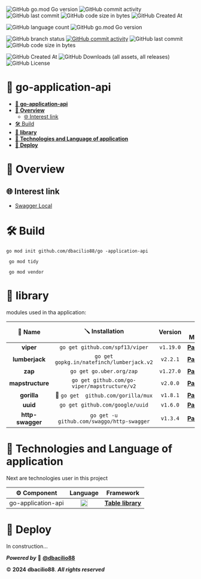 ![GitHub go.mod Go version](https://img.shields.io/github/go-mod/go-version/dbacilio88/go-application-api)
![GitHub commit activity](https://img.shields.io/github/commit-activity/t/dbacilio88/go-application-api)
![GitHub last commit](https://img.shields.io/github/last-commit/dbacilio88/go-application-api)
![GitHub code size in bytes](https://img.shields.io/github/languages/code-size/dbacilio88/go-application-api)
![GitHub Created At](https://img.shields.io/github/created-at/dbacilio88/go-application-api)

![GitHub language count](https://img.shields.io/github/languages/count/dbacilio88/go-application-api?style=social&logo=go)
![GitHub go.mod Go version](https://img.shields.io/github/go-mod/go-version/dbacilio88/go-application-api?style=social)

![GitHub branch status](https://img.shields.io/github/checks-status/dbacilio88/go-application-api/master)
[![GitHub commit activity](https://img.shields.io/github/commit-activity/t/dbacilio88/go-application-api)](https://github.com/dbacilio88/go-application-api/graphs/commit-activity)
![GitHub last commit](https://img.shields.io/github/last-commit/dbacilio88/go-application-api)
![GitHub code size in bytes](https://img.shields.io/github/languages/code-size/dbacilio88/go-application-api)

![GitHub Created At](https://img.shields.io/github/created-at/dbacilio88/go-application-api)
![GitHub Downloads (all assets, all releases)](https://img.shields.io/github/downloads/dbacilio88/go-application-api/total)
![GitHub License](https://img.shields.io/github/license/dbacilio88/go-application-api)

# 🤖 **go-application-api**

<!-- TOC -->
* [🤖 **go-application-api**](#-go-application-api)
* [📖 **Overview**](#-overview)
  * [🌐 Interest link](#-interest-link)
* [🛠️ Build](#-build)
* [🧪 **library**](#-library)
* [🧩 **Technologies and Language of application**](#-technologies-and-language-of-application)
* [🚀 **Deploy**](#-deploy)
<!-- TOC -->

# 📖 **Overview**

## 🌐 Interest link

* [Swagger Local](http://localhost:8001/swagger/index.html)

# 🛠️ Build

```shell
go mod init github.com/dbacilio88/go -application-api
```

```shell
 go mod tidy
```

```shell
 go mod vendor
```

# 🧪 **library**

modules used in tha application:

|     📄 Name      |               🪛 Installation                |  Version  |                               📦 Module                               |                       🪼 GitHub                        |
|:----------------:|:--------------------------------------------:|:---------:|:---------------------------------------------------------------------:|:------------------------------------------------------:|
|    **viper**     |       `go get github.com/spf13/viper`        | `v1.19.0` |       [**Package**](https://pkg.go.dev/github.com/spf13/viper)        |        [GitHub](https://github.com/spf13/viper)        |
|  **lumberjack**  |  `go get gopkg.in/natefinch/lumberjack.v2`   | `v2.2.1`  |  [**Package**](https://pkg.go.dev/gopkg.in/natefinch/lumberjack.v2)   | [**GitHub**](https://github.com/natefinch/lumberjack)  |
|     **zap**      |           `go get go.uber.org/zap`           | `v1.27.0` |           [**Package**](https://pkg.go.dev/go.uber.org/zap)           |      [**GitHub**](https://github.com/uber-go/zap)      |
| **mapstructure** | `go get github.com/go-viper/mapstructure/v2` | `v2.0.0`  | [**Package**](https://pkg.go.dev/github.com/go-viper/mapstructure/v2) | [**GitHub**](https://github.com/go-viper/mapstructure) |
|   **gorilla**    |     🐒 `go get  github.com/gorilla/mux`      | `v1.8.1`  |       [**Package**](https://pkg.go.dev/github.com/gorilla/mux)        |      [**GitHub**](https://github.com/gorilla/mux)      |
|     **uuid**     |       `go get github.com/google/uuid`        | `v1.6.0`  |       [**Package**](https://pkg.go.dev/github.com/google/uuid)        |      [**GitHub**](https://github.com/google/uuid)      |
| **http-swagger** |  `go get -u github.com/swaggo/http-swagger`  | `v1.3.4`  |   [**Package**](https://pkg.go.dev/github.com/swaggo/http-swagger)    |  [**GitHub**](https://github.com/swaggo/http-swagger)  |

# 🧩 **Technologies and Language of application**

Next are technologies user in this project

|    ⚙️ Component    |                                  Language                                   |           Framework            |
|:------------------:|:---------------------------------------------------------------------------:|:------------------------------:|
| go-application-api | <img src="https://go.dev/images/favicon-gopher.svg" width="20" height="20"> | [**Table library**](#-library) |

# 🚀 **Deploy**

In construction...

**_Powered by_** 👻 [**@dbacilio88**](https://github.com/dbacilio88)

©️ **2024** **dbacilio88**. **_All rights reserved_** 